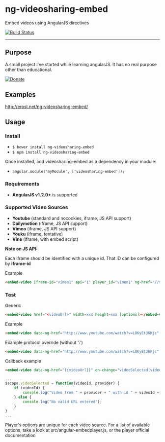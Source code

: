 # ng-videosharing-embed

Embed videos using AngularJS directives

[![Build Status](https://travis-ci.org/erost/ng-videosharing-embed.png?branch=master)](https://travis-ci.org/erost/ng-videosharing-embed)
***

## Purpose

A small project I've started while learning angularJS. It has no real purpose other than educational.

[![Donate](https://www.paypalobjects.com/en_US/i/btn/btn_donate_SM.gif)](https://www.paypal.com/cgi-bin/webscr?cmd=_s-xclick&hosted_button_id=SX83QR8JRVZWW)

## Examples

http://erost.net/ng-videosharing-embed/

## Usage

### Install

* `$ bower install ng-videosharing-embed`
* `$ npm install ng-videosharing-embed`

Once installed, add videosharing-embed as a dependency in your module:

* `angular.module('myModule', ['videosharing-embed']);`

### Requirements

* **AngularJS v1.2.0+** is supported

### Supported Video Sources

* **Youtube** (standard and nocookies, iframe, JS API support)
* **Dailymotion** (iframe, JS API support)
* **Vimeo** (iframe, JS API support)
* **Youku** (iframe, tentative)
* **Vine** (iframe, with embed script)

**Note on JS API:**

Each iframe should be identified with a unique id. That ID can be configured by **iframe-id**

Example
```html
<embed-video iframe-id="vimeo1" api="1" player_id="vimeo1" ng-href="//vimeo.com/111690998"><a href="//vimeo.com/111690998">Watch</a></embed-video>
```

### Test

Generic
```html
<embed-video href="<videoUrl>" width=xxx height=xxx [options]></embed-video>
```

Example
```html
<embed-video data-ng-href="http://www.youtube.com/watch?v=LOKyEt36Kjc" controls=0><a href="http://www.youtube.com/watch?v=LOKyEt36Kjc">Watch</a></embed-video>
```

Example protocol override (without ':')
```html
<embed-video data-ng-href="http://www.youtube.com/watch?v=LOKyEt36Kjc" use-protocol="https" controls=0><a href="http://www.youtube.com/watch?v=LOKyEt36Kjc">Watch</a></embed-video>
```

Callback example
```html
<embed-video data-ng-href="{{videoUrl}}" on-change="videoSelected(videoId, provider)" controls=0><a href="http://www.youtube.com/watch?v=LOKyEt36Kjc">Watch</a></embed-video>
```
```js
...
$scope.videoSelected = function(videoId, provider) {
    if (videoId) {
        console.log("Video from " + provider + " with id " + videoId + " was selected");
    } else {
        console.log("No valid URL entered");
    }
}
...
```

Player's options are unique for each video source.
For a list of available options, take a look at src/angular-embedplayer.js, or the player official documentation
